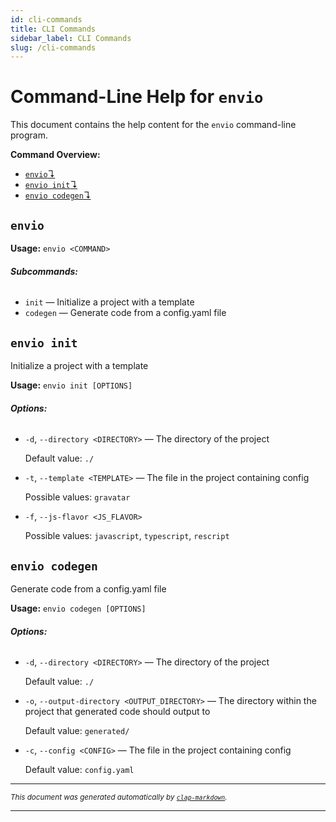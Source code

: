 ```yaml
---
id: cli-commands
title: CLI Commands
sidebar_label: CLI Commands
slug: /cli-commands
---
```




# Command-Line Help for `envio`

This document contains the help content for the `envio` command-line program.

**Command Overview:**

* [`envio`↴](#envio)
* [`envio init`↴](#envio-init)
* [`envio codegen`↴](#envio-codegen)

## `envio`

**Usage:** `envio <COMMAND>`

###### **Subcommands:**

* `init` — Initialize a project with a template
* `codegen` — Generate code from a config.yaml file



## `envio init`

Initialize a project with a template

**Usage:** `envio init [OPTIONS]`

###### **Options:**

* `-d`, `--directory <DIRECTORY>` — The directory of the project

  Default value: `./`
* `-t`, `--template <TEMPLATE>` — The file in the project containing config

  Possible values: `gravatar`

* `-f`, `--js-flavor <JS_FLAVOR>`

  Possible values: `javascript`, `typescript`, `rescript`




## `envio codegen`

Generate code from a config.yaml file

**Usage:** `envio codegen [OPTIONS]`

###### **Options:**

* `-d`, `--directory <DIRECTORY>` — The directory of the project

  Default value: `./`
* `-o`, `--output-directory <OUTPUT_DIRECTORY>` — The directory within the project that generated code should output to

  Default value: `generated/`
* `-c`, `--config <CONFIG>` — The file in the project containing config

  Default value: `config.yaml`



<hr/>

<small><i>
    This document was generated automatically by
    <a href="https://crates.io/crates/clap-markdown"><code>clap-markdown</code></a>.
</i></small>



---